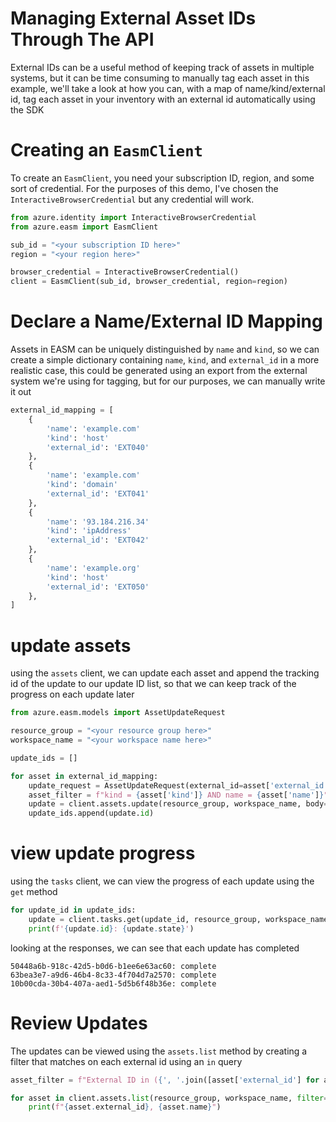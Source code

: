 # Managing External Asset IDs Through The API
External IDs can be a useful method of keeping track of assets in multiple systems, but it can be time consuming to manually tag each asset
in this example, we'll take a look at how you can, with a map of name/kind/external id, tag each asset in your inventory with an external id automatically using the SDK

# Creating an `EasmClient`
To create an `EasmClient`, you need your subscription ID, region, and some sort of credential. For the purposes of this demo, I've chosen the `InteractiveBrowserCredential` but any credential will work.

```python 
from azure.identity import InteractiveBrowserCredential
from azure.easm import EasmClient

sub_id = "<your subscription ID here>"
region = "<your region here>"

browser_credential = InteractiveBrowserCredential()
client = EasmClient(sub_id, browser_credential, region=region)
```
# Declare a Name/External ID Mapping

Assets in EASM can be uniquely distinguished by `name` and `kind`, so we can create a simple dictionary containing `name`, `kind`, and `external_id`
in a more realistic case, this could be generated using an export from the external system we're using for tagging, but for our purposes, we can manually write it out
```python
external_id_mapping = [
    {
        'name': 'example.com'
        'kind': 'host'
        'external_id': 'EXT040'
    },
    {
        'name': 'example.com'
        'kind': 'domain'
        'external_id': 'EXT041'
    },
    {
        'name': '93.184.216.34'
        'kind': 'ipAddress'
        'external_id': 'EXT042'
    },
    {
        'name': 'example.org'
        'kind': 'host'
        'external_id': 'EXT050'
    },
]
```
# update assets 

using the `assets` client, we can update each asset and append the tracking id of the update to our update ID list, so that we can keep track of the progress on each update later
```python
from azure.easm.models import AssetUpdateRequest

resource_group = "<your resource group here>"
workspace_name = "<your workspace name here>"

update_ids = []

for asset in external_id_mapping:
    update_request = AssetUpdateRequest(external_id=asset['external_id'])
    asset_filter = f"kind = {asset['kind']} AND name = {asset['name']}"
    update = client.assets.update(resource_group, workspace_name, body=update_request, filter=asset_filter)
    update_ids.append(update.id)
```

# view update progress
using the `tasks` client, we can view the progress of each update using the `get` method
```python
for update_id in update_ids:
    update = client.tasks.get(update_id, resource_group, workspace_name)
    print(f'{update.id}: {update.state}')
```
looking at the responses, we can see that each update has completed
```
50448a6b-918c-42d5-b0d6-b1ee6e63ac60: complete
63bea3e7-a9d6-46b4-8c33-4f704d7a2570: complete
10b00cda-30b4-407a-aed1-5d5b6f48b36e: complete
```

# Review Updates
The updates can be viewed using the `assets.list` method by creating a filter that matches on each external id using an `in` query
```python
asset_filter = f"External ID in ({', '.join([asset['external_id'] for asset in external_id_mapping])})"

for asset in client.assets.list(resource_group, workspace_name, filter=asset_filter):
    print(f"{asset.external_id}, {asset.name}")
```

